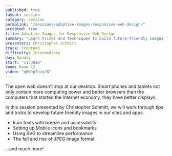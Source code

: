```yaml
---
published: true
layout: session
category: session
permalink: "/sessions/adaptive-images-responsive-web-design/"
accepted: true
title: Adaptive Images for Responsive Web Design
summary: "Learn tricks and techniques to build future-friendly images for RWD sites & apps."
presenters: Christopher Schmitt
track: Frontend
difficulty: Intermediate
day: Sunday
start: "11:30am"
room: Room 12
video: "q0NJp7uzyJ8"
---
```


The open web doesn't stop at our desktop. Smart phones and tablets not only contain more computing power and better browsers than the computers that started the Internet economy, they have better displays.

In this session presented by Christopher Schmitt, we will work through tips and tricks to develop future friendly images in our sites and apps:

* Icon fonts with breeze and accessibility
* Setting up Mobile icons and bookmarks
* Using SVG to streamline performance
* The fall and rise of JPEG image format

...and much more!
